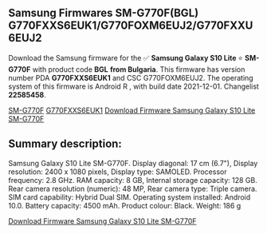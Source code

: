 <h2>Samsung Firmwares SM-G770F(BGL) G770FXXS6EUK1/G770FOXM6EUJ2/G770FXXU6EUJ2</h2>
Download the Samsung firmware for the ✅ <strong>Samsung Galaxy S10 Lite </strong> ⭐ <strong>SM-G770F</strong> with product code <strong>BGL</strong> <strong> from Bulgaria</strong>. This firmware has version number PDA <strong>G770FXXS6EUK1</strong> and CSC G770FOXM6EUJ2. The operating system of this firmware is Android R , with build date 2021-12-01. Changelist <strong>22585458</strong>.


[SM-G770F](https://samfirm.shop/samsung/model/SM-G770F)
[G770FXXS6EUK1](https://samfirm.shop/samsung/pda/G770FXXS6EUK1)
[Download Firmware Samsung Galaxy S10 Lite SM-G770F](https://samfirm.shop/samsung/firmware/479248)
<h2>Summary description:</h2>
<p>Samsung Galaxy S10 Lite SM-G770F. Display diagonal: 17 cm (6.7"), Display resolution: 2400 x 1080 pixels, Display type: SAMOLED. Processor frequency: 2.8 GHz. RAM capacity: 8 GB, Internal storage capacity: 128 GB. Rear camera resolution (numeric): 48 MP, Rear camera type: Triple camera. SIM card capability: Hybrid Dual SIM. Operating system installed: Android 10.0. Battery capacity: 4500 mAh. Product colour: Black. Weight: 186 g</p>


[Download Firmware Samsung Galaxy S10 Lite SM-G770F](https://samfirm.shop/samsung/firmware/479248)
